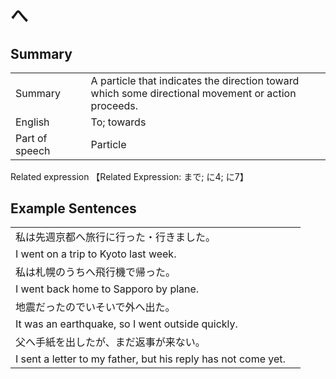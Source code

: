 # へ

## Summary

<table><tr>   <td>Summary<td>   <td>A particle that indicates the direction toward which some directional movement or action proceeds.</td><tr><tr>   <td>English<td>   <td>To; towards</td><tr><tr>   <td>Part of speech<td>   <td>Particle</td><tr></table><tr>   <td>Related expression<td>   <td>【Related Expression: まで; に4; に7】</td><tr></table></table>

## Example Sentences

<table><tr><td>私は先週京都へ旅行に行った・行きました。<td><tr><tr><td>I went on a trip to Kyoto last week.<td><tr><tr><td>私は札幌のうちへ飛行機で帰った。<td><tr><tr><td>I went back home to Sapporo by plane.<td><tr><tr><td>地震だったのでいそいで外へ出た。<td><tr><tr><td>It was an earthquake, so I went outside quickly.<td><tr><tr><td>父へ手紙を出したが、まだ返事が来ない。<td><tr><tr><td>I sent a letter to my father, but his reply has not come yet.<td><tr></table>

